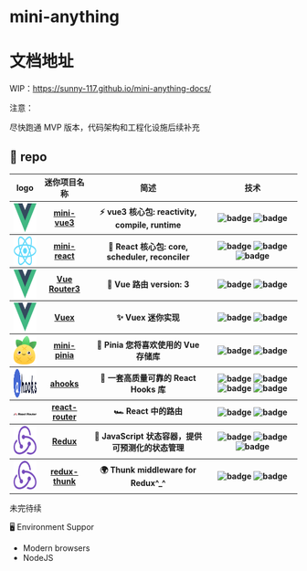 # mini-anything


# 文档地址

WIP：https://sunny-117.github.io/mini-anything-docs/

注意：

尽快跑通 MVP 版本，代码架构和工程化设施后续补充



<h2>💼 repo</h2>
<table>
  <thead align="center">
    <tr>
      <th>logo</th>
      <th>迷你项目名称</th>
      <th>简述</th>
      <th>技术</th>
    </tr>
  </thead>
  <tbody align="center">
    <tr>
      <th>
        <a href="#" target="_blank">
        <img src="./img/mini-vue.png" width="50" align="center" height="50"/>
        </a>
      </th>
      <th>
        <a href="" target="_blank">mini-vue3</a>
      </th>
      <th>⚡️ vue3 核心包: reactivity, compile, runtime</th>
      <th>
        <img src="https://img.shields.io/badge/TypeScript-007ACC?style=flat-square&amp;logo=typescript&amp;logoColor=white" alt="badge">
        <img src="https://img.shields.io/badge/Node.js-43853D?style=flat-square&amp;logo=node.js&amp;logoColor=white" alt="badge">
      </th>
    </tr>
    <tr>
      <th>
        <a href="" target="_blank">
        <img src="./img/mini-react.png" width="50" align="center" height="50"/>
        </a>
      </th>
      <th>
        <a href="" target="_blank">mini-react</a>
      </th>
      <th>🦋 React 核心包: core, scheduler, reconciler</th>
      <th>
        <img src="https://img.shields.io/badge/TypeScript-007ACC?style=flat-square&amp;logo=typescript&amp;logoColor=white" alt="badge">
        <img src="https://img.shields.io/badge/Node.js-43853D?style=flat-square&amp;logo=node.js&amp;logoColor=white" alt="badge">
        <img src="https://img.shields.io/badge/Babel-F9DC3e?style=for-the-badge&amp;logo=babel&amp;logoColor=black" alt="badge">
      </th>
    </tr>
    <tr>
      <th>
        <a href="#" target="_blank">
         <img src="./img/mini-vue.png" width="50" align="center" height="50"/>
        </a>
      </th>
      <th>
        <a href="#" target="_blank">Vue Router3</a>
      </th>
      <th>🐝 Vue 路由 version: 3</th>
      <th>
        <img src="https://img.shields.io/badge/TypeScript-007ACC?style=flat-square&amp;logo=typescript&amp;logoColor=white" alt="badge">
        <img src="https://img.shields.io/badge/Node.js-43853D?style=flat-square&amp;logo=node.js&amp;logoColor=white" alt="badge">
      </th>
    </tr>
    <tr>
      <th>
        <a href="#" target="_blank">
         <img src="./img/mini-vue.png" width="50" align="center" height="50"/
        </a>
      </th>
      <th>
        <a href="#" target="_blank">Vuex</a>
      </th>
      <th>✨ Vuex 迷你实现</th>
      <th>
        <img src="https://img.shields.io/badge/TypeScript-007ACC?style=flat-square&amp;logo=typescript&amp;logoColor=white" alt="badge">
        <img src="https://img.shields.io/badge/Node.js-43853D?style=flat-square&amp;logo=node.js&amp;logoColor=white" alt="badge">
      </th>
    </tr>
    <tr>
      <th>
        <a href="#" target="_blank">
        <img src="./img/pinia.svg" width="50" align="center" height="50"/
        </a>
      </th>
      <th>
        <a href="https://github.com/sunny-117unxlsx" target="_blank">mini-pinia</a>
      </th>
      <th>🌸 Pinia 您将喜欢使用的 Vue 存储库</th>
      <th>
        <img src="https://img.shields.io/badge/TypeScript-007ACC?style=flat-square&amp;logo=typescript&amp;logoColor=white" alt="badge">
        <img src="https://img.shields.io/badge/Node.js-43853D?style=flat-square&amp;logo=node.js&amp;logoColor=white" alt="badge">
      </th>
    </tr>
    <tr>
      <th>
        <a href="#" target="_blank">
        <img src="./img/ahooks.svg" width="50" align="center" height="50"/
        </a>
      </th>
      <th>
        <a href="#" target="_blank">ahooks</a>
      </th>
      <th>🦄 一套高质量可靠的 React Hooks 库</th>
      <th>
        <img src="https://img.shields.io/badge/TypeScript-007ACC?style=flat-square&amp;logo=typescript&amp;logoColor=white" alt="badge">
        <img src="https://img.shields.io/badge/React-20232A?style=flat-square&amp;logo=react&amp;logoColor=61DAFB" alt="badge">
        <img src="https://img.shields.io/badge/React_Router-CA4245?style=flat-square&amp;logo=react-router&amp;logoColor=white" alt="badge">
        <img src="https://img.shields.io/badge/Redux-593D88?style=flat-square&amp;logo=redux&amp;logoColor=white" alt="badge">
      </th>
    </tr>
    <tr>
      <th>
        <a href="https://github.com/HaiyaoTec/heimdall-ts" target="_blank">
        <img src="./img/react-router.png" width="50"  alt=""/>
        </a>
      </th>
      <th>
        <a href="#" target="_blank">react-router</a>
      </th>
      <th>🏎 React 中的路由</th>
      <th>
        <img src="https://img.shields.io/badge/TypeScript-007ACC?style=flat-square&amp;logo=typescript&amp;logoColor=white" alt="badge">
        <img src="https://img.shields.io/badge/Node.js-43853D?style=flat-square&amp;logo=node.js&amp;logoColor=white" alt="badge">
      </th>
    </tr>
    <tr>
      <th>
        <a href="https://mini-spotify-rose.vercel.app/" target="_blank">
        <img src="./img/redux.svg" width="50" height="50" />
        </a>
      </th>
      <th>
        <a href="#" target="_blank">Redux</a>
      </th>
      <th>🎸 JavaScript 状态容器，提供可预测化的状态管理</th>
      <th>
        <img src="https://img.shields.io/badge/TypeScript-007ACC?style=flat-square&amp;logo=typescript&amp;logoColor=white" alt="badge">
        <img src="https://img.shields.io/badge/Next.js-black?style=flat-square&amp;logo=next.js&amp;logoColor=white" alt="badge">
        <img src="https://img.shields.io/badge/Tailwind_CSS-38B2AC?style=flat-square&amp;logo=tailwind-css&amp;logoColor=white" alt="badge">
      </th>
    </tr>
    <tr>
      <th>
        <a href="https://github.com/sunny-117toy-browser" target="_blank">
            <img src="./img/redux.svg" width="50" height="50" alt=""/>
        </a>
      </th>
      <th>
        <a href="#" target="_blank">redux-thunk</a>
      </th>
      <th>🌍 Thunk middleware for Redux^_^</th>
      <th>
        <img src="https://img.shields.io/badge/JavaScript-F7DF1E?style=flat-square&amp;logo=javascript&amp;logoColor=black" alt="badge">
        <img src="https://img.shields.io/badge/Node.js-43853D?style=flat-square&amp;logo=node.js&amp;logoColor=white" alt="badge">
      </th>
    </tr>
    
  </tbody>
</table>


<p>
      未完待续
</p>


🖥 Environment Suppor

- Modern browsers
- NodeJS